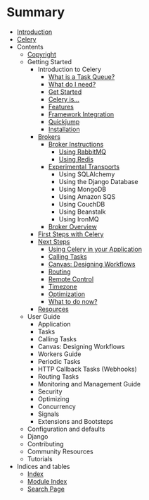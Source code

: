 # Summary

* [Introduction](README.md)
* [Celery](celery.md)
* Contents
   * [Copyright](copyright.md)
   * Getting Started
       * Introduction to Celery
           * [What is a Task Queue?](what_is_a_task_queue.md)
           * [What do I need?](what_do_i_need.md)
           * [Get Started](get_started.md)
           * [Celery is…](celery_is.md)
           * [Features](features.md)
           * [Framework Integration](framework_integration.md)
           * [Quickjump](quickjump.md)
           * [Installation](installation.md)
       * [Brokers](brokers.md)
           * [Broker Instructions](broker_instructions.md)
               * [Using RabbitMQ](using_rabbitmq.md)
               * [Using Redis](using_redis.md)
           * [Experimental Transports](experimental_transports.md)
               * Using SQLAlchemy
               * Using the Django Database
               * Using MongoDB
               * Using Amazon SQS
               * Using CouchDB
               * Using Beanstalk
               * Using IronMQ
           * [Broker Overview](broker_overview.md)
       * [First Steps with Celery](first_steps_with_celery.md)
       * [Next Steps](next_steps.md)
           * [Using Celery in your Application](using_celery_in_your_application.md)
           * [Calling Tasks](calling_tasks.md)
           * [Canvas: Designing Workflows](canvas_designing_workflows.md)
           * [Routing](routing.md)
           * [Remote Control](remote_control.md)
           * [Timezone](timezone.md)
           * [Optimization](optimization.md)
           * [What to do now?](what_to_do_now.md)
       * [Resources](resources.md)
   * User Guide
       * Application
       * Tasks
       * Calling Tasks
       * Canvas: Designing Workflows
       * Workers Guide
       * Periodic Tasks
       * HTTP Callback Tasks (Webhooks)
       * Routing Tasks
       * Monitoring and Management Guide
       * Security
       * Optimizing
       * Concurrency
       * Signals
       * Extensions and Bootsteps
   * Configuration and defaults
   * Django
   * Contributing
   * Community Resources
   * Tutorials
* Indices and tables
   * [Index](indices_and_tables/index.md)
   * [Module Index](indices_and_tables/module_index.md)
   * [Search Page](indices_and_tables/search_page.md)

